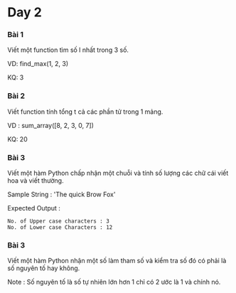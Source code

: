 # Day 2

### Bài 1

Viết một function tìm số l nhất trong 3 số.

VD: find_max(1, 2, 3)

KQ: 3

### Bài 2

Viết function tính tổng t cả các phần tử trong 1 mảng.

VD : sum_array([8, 2, 3, 0, 7])

KQ: 20

### Bài 3

Viết một hàm Python chấp nhận một chuỗi và tính số lượng các chữ cái viết hoa và viết thường.

Sample String : 'The quick Brow Fox'

Expected Output :

```
No. of Upper case characters : 3
No. of Lower case Characters : 12
```

### Bài 3

Viết một hàm Python nhận một số làm tham số và kiểm tra số đó có phải là số nguyên tố hay không.

Note : Số nguyên tố là số tự nhiên lớn hơn 1 chỉ có 2 ước là 1 và chính nó.
